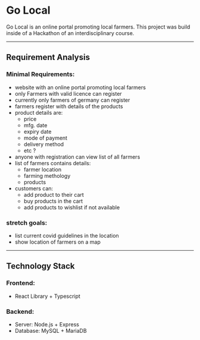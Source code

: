 # Go Local

Go Local is an online portal promoting local farmers.
This project was build inside of a Hackathon of an interdisciplinary course.

___

## Requirement Analysis

### Minimal Requirements:
- website with an online portal promoting local farmers
- only Farmers with valid licence can register
- currently only farmers of germany can register
- farmers register with details of the products
- product details are:
    - price
    - mfg. date
    - expiry date
    - mode of payment
    - delivery method
    - etc ?
- anyone with registration can view list of all farmers
- list of farmers contains details:
    - farmer location
    - farming methology
    - products
- customers can:
    - add product to their cart
    - buy products in the cart
    - add products to wishlist if not available

### stretch goals:
- list current covid guidelines in the location
- show location of farmers on a map

___

## Technology Stack

### Frontend:
- React Library + Typescript

### Backend:
- Server: Node.js + Express
- Database: MySQL + MariaDB
